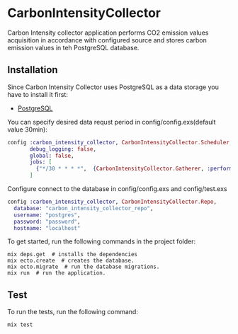 # CarbonIntensityCollector

Carbon Intensity collector application performs CO2 emission values acquisition in accordance
with configured source and stores carbon emission values in teh PostgreSQL database.

## Installation

Since Carbon Intensity Collector uses PostgreSQL as a data storage you have to install it first:
* [PostgreSQL](https://www.postgresql.org/download/)

You can specify desired data requst period in config/config.exs(default value 30min):
```elixir
config :carbon_intensity_collector, CarbonIntensityCollector.Scheduler,
       debug_logging: false,
       global: false,
       jobs: [
         {"*/30 * * * *",  {CarbonIntensityCollector.Gatherer, :perform_data_acquisition, []}},
       ]
```

Configure connect to the database in config/config.exs and config/test.exs
```elixir
config :carbon_intensity_collector, CarbonIntensityCollector.Repo,
  database: "carbon_intensity_collector_repo",
  username: "postgres",
  password: "password",
  hostname: "localhost"
```

To get started, run the following commands in the project folder:
```shell
mix deps.get  # installs the dependencies
mix ecto.create  # creates the database.
mix ecto.migrate  # run the database migrations.
mix run  # run the application.
```

## Test
To run the tests, run the following command:
```shell
mix test
```

